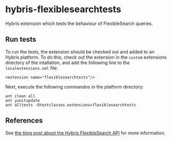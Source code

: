 # hybris-flexiblesearchtests
Hybris extension which tests the behaviour of FlexibleSearch queries.

## Run tests
To run the tests, the extension should be checked out and added to an Hybris platform. To do this, check out the extension in the `custom` extensions directory of the intallation, and add the following line to the `localextensions.xml` file:
```
<extension name="flexiblesearchtests"/>
```

Next, execute the following commandos in the platform directory:
```
ant clean all
ant yunitupdate
ant alltests -Dtestclasses.extensions=flexiblesearchtests
```

## References
See [the blog post about the Hybris FlexibleSearch API](https://seblink.wordpress.com/2017/05/04/the-hybris-flexiblesearch-api/) for more information.
